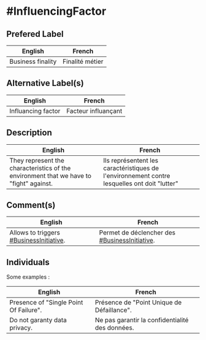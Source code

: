 #InfluencingFactor
==

## Prefered Label
<table>
    <thead>
        <tr>
            <th>English</th>
            <th>French</th>
        </tr>
    </thead>
    <tbody> 
        <tr>
            <td>Business finality</td>
            <td>Finalité métier</td>
        </tr>
    </tbody>
</table>

## Alternative Label(s)
<table>
    <thead>
        <tr>
            <th>English</th>
            <th>French</th>
        </tr>
    </thead>
    <tbody>
        <tr>
            <td>Influancing factor</td>
            <td>Facteur influançant</td>
        </tr>
    </tbody>
</table>

## Description
<table>
    <thead>
        <tr>
            <th>English</th>
            <th>French</th>
        </tr>
    </thead>
    <tbody>
        <tr>
            <td>They represent the characteristics of the environment that we have to "fight" against.</td>
            <td>Ils représentent les caractéristiques de l'environnement contre lesquelles ont doit "lutter"</td>
        </tr>
    </tbody>
</table>

## Comment(s)
<table>
    <thead>
        <tr>
            <th>English</th>
            <th>French</th>
        </tr>
    </thead>
    <tbody>
        <tr>
            <td>Allows to triggers <a href="https://github.com/iPlumb3r/pEAr4pEEr/blob/master/1_Semantic/Conceptionary/%23BusinessInitiative.md">#BusinessInitiative</a>.</td>
            <td>Permet de déclencher des <a href="https://github.com/iPlumb3r/pEAr4pEEr/blob/master/1_Semantic/Conceptionary/%23BusinessInitiative.md">#BusinessInitiative</a>.</td>
        </tr>
    </tbody>
</table>

## Individuals

Some examples : 
<table>
    <thead>
        <tr>
            <th>English</th>
            <th>French</th>
        </tr>
    </thead>
    <tbody>
        <tr>
            <td>Presence of "Single Point Of Failure".</td>
            <td>Présence de "Point Unique de Défaillance".</td>
        </tr>
        <tr>
            <td>Do not garanty data privacy.</td>
            <td>Ne pas garantir la confidentialité des données.</td>
        </tr>
        </tr>
    </tbody>
</table>
